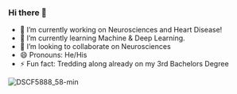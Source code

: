 ### Hi there 👋

- 🔭 I’m currently working on Neurosciences and Heart Disease! 
- 🌱 I’m currently learning Machine & Deep Learning.
- 👯 I’m looking to collaborate on Neurosciences
- 😄 Pronouns: He/His
- ⚡ Fun fact: Tredding along already on my 3rd Bachelors Degree

![DSCF5888_58-min](https://github.com/sermol505/sermol505/assets/162140959/83fa9a0c-8b3b-4780-8295-80216c7822d1)
